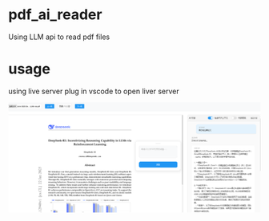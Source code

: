 # pdf_ai_reader
Using LLM api to read pdf files
# usage

using live server plug in vscode to open liver server 

![test](Snipaste_2025-01-25_22-47-05.png)
